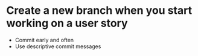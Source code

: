 # Create a new branch when you start working on a user story

* Commit early and often
* Use descriptive commit messages
